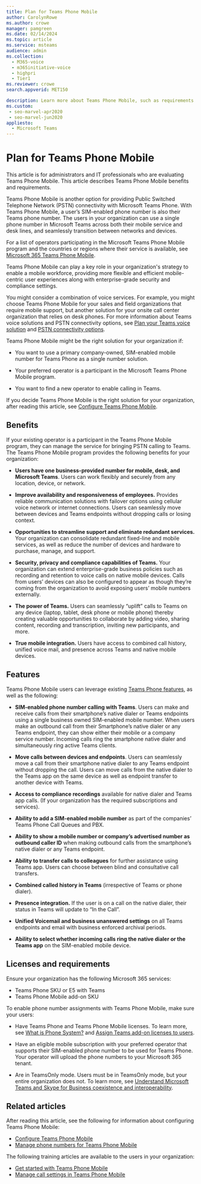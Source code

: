 ```yaml
---
title: Plan for Teams Phone Mobile
author: CarolynRowe
ms.author: crowe
manager: pamgreen
ms.date: 02/14/2024
ms.topic: article
ms.service: msteams
audience: admin
ms.collection: 
  - M365-voice
  - m365initiative-voice
  - highpri
  - Tier1
ms.reviewer: crowe
search.appverid: MET150

description: Learn more about Teams Phone Mobile, such as requirements and planning for deployment.
ms.custom: 
 - seo-marvel-apr2020
 - seo-marvel-jun2020
appliesto: 
  - Microsoft Teams
---
```


# Plan for Teams Phone Mobile

This article is for administrators and IT professionals who are evaluating Teams Phone Mobile. This article describes Teams Phone Mobile benefits and requirements.

Teams Phone Mobile is another option for providing Public Switched Telephone Network (PSTN) connectivity with Microsoft Teams Phone. With Teams Phone Mobile, a user’s SIM-enabled phone number is also their Teams phone number. The users in your organization can use a single phone number in Microsoft Teams across both their mobile service and desk lines, and seamlessly transition between networks and devices.

For a list of operators participating in the Microsoft Teams Phone Mobile program and the countries or regions where their service is available, see [Microsoft 365 Teams Phone Mobile](https://cloudpartners.transform.microsoft.com/practices/microsoft-365-for-operators/teams-phone-mobile).

Teams Phone Mobile can play a key role in your organization's strategy to enable a mobile workforce, providing more flexible and efficient mobile-centric user experiences along with enterprise-grade security and compliance settings.

You might consider a combination of voice services. For example, you might choose Teams Phone Mobile for your sales and field organizations that require mobile support, but another solution for your onsite call center organization that relies on desk phones. For more information about Teams voice solutions and PSTN connectivity options, see [Plan your Teams voice solution](cloud-voice-landing-page.md) and [PSTN connectivity options](pstn-connectivity.md). 

 Teams Phone Mobile might be the right solution for your organization if:

-	You want to use a primary company-owned, SIM-enabled mobile number for Teams Phone as a single number solution.

-	Your preferred operator is a participant in the Microsoft Teams Phone Mobile program.

-	You want to find a new operator to enable calling in Teams.

If you decide Teams Phone Mobile is the right solution for your organization, after reading this article, see [Configure Teams Phone Mobile](operator-connect-mobile-configure.md).


## Benefits

If your existing operator is a participant in the Teams Phone Mobile program, they can manage the service for bringing PSTN calling to Teams. The Teams Phone Mobile program provides the following benefits for your organization:

- **Users have one business-provided number for mobile, desk, and Microsoft Teams**. Users can work flexibly and securely from any location, device, or network.  

- **Improve availability and responsiveness of employees.** Provides reliable communication solutions with failover options using cellular voice network or internet connections. Users can seamlessly move between devices and Teams endpoints without dropping calls or losing context.

- **Opportunities to streamline support and eliminate redundant services.** Your organization can consolidate redundant fixed-line and mobile services, as well as reduce the number of devices and hardware to purchase, manage, and support.

-	**Security, privacy  and compliance capabilities of Teams.** Your organization can extend enterprise-grade business policies such as recording and retention to voice calls on native mobile devices. Calls from users’ devices can also be configured to appear as though they’re coming from the organization to avoid exposing users’ mobile numbers externally.

- **The power of Teams.** Users can seamlessly “uplift” calls to Teams on any device (laptop, tablet, desk phone or mobile phone) thereby creating valuable opportunities to collaborate by adding video, sharing content, recording and transcription, inviting new participants, and more.

- **True mobile integration.** Users have access to combined call history, unified voice mail, and presence across Teams and native mobile devices. 

## Features

Teams Phone Mobile users can leverage existing [Teams Phone features](here-s-what-you-get-with-phone-system.md), as well as the following:

- **SIM-enabled phone number calling with Teams**. Users can make and receive calls from their smartphone’s native dialer or Teams endpoints using a single business owned SIM-enabled mobile number. When users make an outbound call from their Smartphone’s native dialer or any Teams endpoint, they can show either their mobile or a company service number. Incoming calls ring the smartphone native dialer and simultaneously ring active Teams clients.

-	**Move calls between devices and endpoints**. Users can seamlessly move a call from their smartphone native dialer to any Teams endpoint without dropping the call. Users can move calls from the native dialer to the Teams app on the same device as well as endpoint transfer to another device with Teams. 

- **Access to compliance recordings** available for native dialer and Teams app calls. (If your organization has the required subscriptions and services).

- **Ability to add a SIM-enabled mobile number** as part of the companies’ Teams Phone Call Queues and PBX.

- **Ability to show a mobile number or company’s advertised number as outbound caller ID** when making outbound calls from the smartphone’s native dialer or any Teams endpoint.

- **Ability to transfer calls to colleagues** for further assistance using Teams app. Users can choose between blind and consultative call transfers. 

- **Combined called history in Teams** (irrespective of Teams or phone dialer).

- **Presence integration.**  If the user is on a call on the native dialer, their status in Teams will update to “In the Call”. 

- **Unified Voicemail and business unanswered settings** on all Teams endpoints and email with business enforced archival periods.

- **Ability to select whether incoming calls ring the native dialer or the Teams app** on the SIM-enabled mobile device.

## Licenses and requirements

Ensure your organization has the following Microsoft 365 services:

- Teams Phone SKU or E5 with Teams
- Teams Phone Mobile add-on SKU

To enable phone number assignments with Teams Phone Mobile, make sure your users:

- Have Teams Phone and Teams Phone Mobile licenses. To learn more, see [What is Phone System?](what-is-phone-system-in-office-365.md) and [Assign Teams add-on licenses to users](teams-add-on-licensing/assign-teams-add-on-licenses.md).

- Have an eligible mobile subscription with your preferred operator that supports their SIM-enabled phone number to be used for Teams Phone. Your operator will upload the phone numbers to your Microsoft 365 tenant.

- Are in TeamsOnly mode. Users must be in TeamsOnly mode, but your entire organization does not. To learn more, see [Understand Microsoft Teams and Skype for Business coexistence and interoperability](teams-and-skypeforbusiness-coexistence-and-interoperability.md).


## Related articles

After reading this article, see the following for information about configuring Teams Phone Mobile:

- [Configure Teams Phone Mobile](operator-connect-mobile-configure.md)
- [Manage phone numbers for Teams Phone Mobile](operator-connect-mobile-configure-numbers.md)

The following training articles are available to the users in your organization:

- [Get started with Teams Phone Mobile](https://prod.support.services.microsoft.com/en-us/office/getting-started-with-teams-phone-mobile-c37a6764-6c4f-4685-a26f-b84c12a71697)
- [Manage call settings in Teams Phone Mobile](https://prod.support.services.microsoft.com/en-us/office/manage-call-settings-in-microsoft-teams-phone-mobile-dbe4098a-198f-4101-b769-ecf0da9b33e2)
